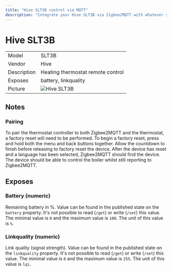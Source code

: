 ```yaml
---
title: "Hive SLT3B control via MQTT"
description: "Integrate your Hive SLT3B via Zigbee2MQTT with whatever smart home infrastructure you are using without the vendors bridge or gateway."
---
```


<!-- !!!! -->
<!-- ATTENTION: This file is auto-generated through docgen! -->
<!-- You can only edit the "## Notes"-Section. -->
<!-- !!!! -->

# Hive SLT3B

|     |     |
|-----|-----|
| Model | SLT3B  |
| Vendor  | Hive  |
| Description | Heating thermostat remote control |
| Exposes | battery, linkquality |
| Picture | ![Hive SLT3B](https://psi-4ward.github.io/zigbee2mqtt.io/images/devices/SLT3B.jpg) |


## Notes

### Pairing

To pair the thermostat controller to both Zigbee2MQTT and the thermostat, a factory reset will need to be performed. To begin a factory reset, press and hold both the menu and back buttons together. Allow the countdown to finish before releasing to factory reset the device. After the device has reset and a language has been selected, Zigbee2MQTT should find the device. The device should be able to control the boiler whilst still reporting to Zigbee2MQTT.



## Exposes

### Battery (numeric)
Remaining battery in %.
Value can be found in the published state on the `battery` property.
It's not possible to read (`/get`) or write (`/set`) this value.
The minimal value is `0` and the maximum value is `100`.
The unit of this value is `%`.

### Linkquality (numeric)
Link quality (signal strength).
Value can be found in the published state on the `linkquality` property.
It's not possible to read (`/get`) or write (`/set`) this value.
The minimal value is `0` and the maximum value is `255`.
The unit of this value is `lqi`.

